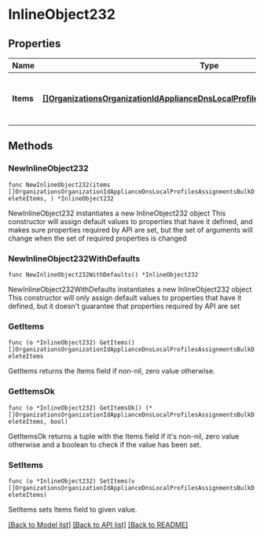# InlineObject232

## Properties

Name | Type | Description | Notes
------------ | ------------- | ------------- | -------------
**Items** | [**[]OrganizationsOrganizationIdApplianceDnsLocalProfilesAssignmentsBulkDeleteItems**](OrganizationsOrganizationIdApplianceDnsLocalProfilesAssignmentsBulkDeleteItems.md) | List containing the assignment ID | 

## Methods

### NewInlineObject232

`func NewInlineObject232(items []OrganizationsOrganizationIdApplianceDnsLocalProfilesAssignmentsBulkDeleteItems, ) *InlineObject232`

NewInlineObject232 instantiates a new InlineObject232 object
This constructor will assign default values to properties that have it defined,
and makes sure properties required by API are set, but the set of arguments
will change when the set of required properties is changed

### NewInlineObject232WithDefaults

`func NewInlineObject232WithDefaults() *InlineObject232`

NewInlineObject232WithDefaults instantiates a new InlineObject232 object
This constructor will only assign default values to properties that have it defined,
but it doesn't guarantee that properties required by API are set

### GetItems

`func (o *InlineObject232) GetItems() []OrganizationsOrganizationIdApplianceDnsLocalProfilesAssignmentsBulkDeleteItems`

GetItems returns the Items field if non-nil, zero value otherwise.

### GetItemsOk

`func (o *InlineObject232) GetItemsOk() (*[]OrganizationsOrganizationIdApplianceDnsLocalProfilesAssignmentsBulkDeleteItems, bool)`

GetItemsOk returns a tuple with the Items field if it's non-nil, zero value otherwise
and a boolean to check if the value has been set.

### SetItems

`func (o *InlineObject232) SetItems(v []OrganizationsOrganizationIdApplianceDnsLocalProfilesAssignmentsBulkDeleteItems)`

SetItems sets Items field to given value.



[[Back to Model list]](../README.md#documentation-for-models) [[Back to API list]](../README.md#documentation-for-api-endpoints) [[Back to README]](../README.md)


